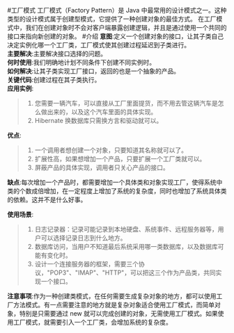 #工厂模式
工厂模式（Factory Pattern）是 Java 中最常用的设计模式之一。这种类型的设计模式属于创建型模式，它提供了一种创建对象的最佳方式。
在工厂模式中，我们在创建对象时不会对客户端暴露创建逻辑，并且是通过使用一个共同的接口来指向新创建的对象。
#介绍
**意图**:定义一个创建对象的接口，让其子类自己决定实例化哪一个工厂类，工厂模式使其创建过程延迟到子类进行。<br />
**主要解决**:主要解决接口选择的问题。<br />
**何时使用**:我们明确地计划不同条件下创建不同实例时。<br />
**如何解决**:让其子类实现工厂接口，返回的也是一个抽象的产品。<br />
**关键代码**:创建过程在其子类执行。<br />
**应用实例**:
> 1. 您需要一辆汽车，可以直接从工厂里面提货，而不用去管这辆汽车是怎么做出来的，以及这个汽车里面的具体实现。
> 1. Hibernate 换数据库只需换方言和驱动就可以。

**优点**:
> 1. 一个调用者想创建一个对象，只要知道其名称就可以了。
> 1. 扩展性高，如果想增加一个产品，只要扩展一个工厂类就可以。
> 1. 屏蔽产品的具体实现，调用者只关心产品的接口。

**缺点**:每次增加一个产品时，都需要增加一个具体类和对象实现工厂，使得系统中类的个数成倍增加，在一定程度上增加了系统的复杂度，同时也增加了系统具体类的依赖。这并不是什么好事。<br />

**使用场景**:
> 1. 日志记录器：记录可能记录到本地硬盘、系统事件、远程服务器等，用户可以选择记录日志到什么地方。
> 1. 数据库访问，当用户不知道最后系统采用哪一类数据库，以及数据库可能有变化时。
> 1. 设计一个连接服务器的框架，需要三个协议，"POP3"、"IMAP"、"HTTP"，可以把这三个作为产品类，共同实现一个接口。

**注意事项**:作为一种创建类模式，在任何需要生成复杂对象的地方，都可以使用工厂方法模式。有一点需要注意的地方就是复杂对象适合使用工厂模式，而简单对象，特别是只需要通过 new 就可以完成创建的对象，无需使用工厂模式。如果使用工厂模式，就需要引入一个工厂类，会增加系统的复杂度。
